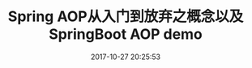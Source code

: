 ---
layout: blog
istop: true
jishu: true
background-image: https://timgsa.baidu.com/timg?image&quality=80&size=b9999_10000&sec=1509503652&di=cf9ab469d47904d5a9ab910f3134110f&imgtype=jpg&er=1&src=http%3A%2F%2Fwww.sz886.com%2Feditor%2Fimage%2F20170507%2F20170507175839_7806.png
category: Spring
title: Spring AOP从入门到放弃之概念以及SpringBoot AOP demo
tags:
- AOP
- Spring AOP
- SpringBoot
- AOP概念
date: 2017-10-27 20:25:53
---